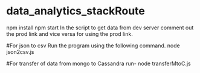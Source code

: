 # data_analytics_stackRoute
npm install
npm start
In the script to get data from dev server comment out the prod link and vice versa for using the prod link.

#For json to csv
Run the program using the following command.
node json2csv.js

#For transfer of data from mongo to Cassandra
run-  node transferMtoC.js

